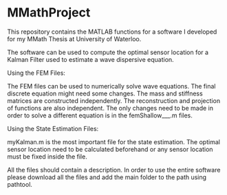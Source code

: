 # MMathProject
This repository contains the MATLAB functions for a software I developed for my MMath Thesis at University of Waterloo.

The software can be used to compute the optimal sensor location for a Kalman Filter used to estimate a wave dispersive equation. 

Using the FEM Files:

The FEM files can be used to numerically solve wave equations. The final discrete equation might need some changes. The mass and stiffness matrices are constructed independently. The reconstruction and projection of functions are also independent. The only changes need to be made in order to solve a different equation is in the femShallow___.m files. 

Using the State Estimation Files:

myKalman.m is the most important file for the state estimation. The optimal sensor location need to be calculated beforehand or any sensor location must be fixed inside the file. 

All the files should contain a description. In order to use the entire software please download all the files and add the main folder to the path using pathtool. 
